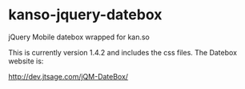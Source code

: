 kanso-jquery-datebox
====================

jQuery Mobile datebox wrapped for kan.so

This is currently version 1.4.2 and includes the css files.  The Datebox
website is: 

http://dev.jtsage.com/jQM-DateBox/

